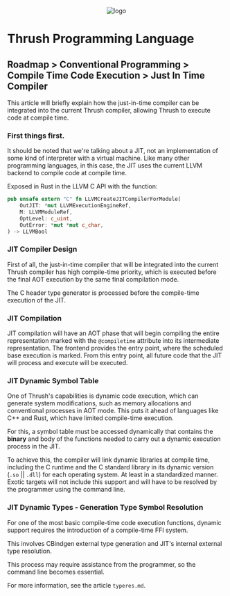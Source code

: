 <p align="center">
  <img src= "https://github.com/thrushlang/thrushc/blob/master/assets/thrushlang-v1.5.png" alt= "logo" style= "width: 2hv; height: 2hv;"> </img>
</p>

# Thrush Programming Language 

## Roadmap > Conventional Programming > Compile Time Code Execution > Just In Time Compiler

This article will briefly explain how the just-in-time compiler can be integrated into the current Thrush compiler, allowing Thrush to execute code at compile time.

### First things first.

It should be noted that we're talking about a JIT, not an implementation of some kind of interpreter with a virtual machine. Like many other programming languages, in this case, the JIT uses the current LLVM backend to compile code at compile time.

Exposed in Rust in the LLVM C API with the function:

```rust
pub unsafe extern "C" fn LLVMCreateJITCompilerForModule(
    OutJIT: *mut LLVMExecutionEngineRef,
    M: LLVMModuleRef,
    OptLevel: c_uint,
    OutError: *mut *mut c_char,
) -> LLVMBool
```

### JIT Compiler Design

First of all, the just-in-time compiler that will be integrated into the current Thrush compiler has high compile-time priority, which is executed before the final AOT execution by the same final compilation mode.

The C header type generator is processed before the compile-time execution of the JIT.

### JIT Compilation

JIT compilation will have an AOT phase that will begin compiling the entire representation marked with the `@compiletime` attribute into its intermediate representation. The frontend provides the entry point, where the scheduled base execution is marked. From this entry point, all future code that the JIT will process and execute will be executed.

### JIT Dynamic Symbol Table

One of Thrush's capabilities is dynamic code execution, which can generate system modifications, such as memory allocations and conventional processes in AOT mode. This puts it ahead of languages ​​like C++ and Rust, which have limited compile-time execution.

For this, a symbol table must be accessed dynamically that contains the **binary** and body of the functions needed to carry out a dynamic execution process in the JIT.

To achieve this, the compiler will link dynamic libraries at compile time, including the C runtime and the C standard library in its dynamic version (`.so` || `.dll`) for each operating system. At least in a standardized manner. Exotic targets will not include this support and will have to be resolved by the programmer using the command line.

### JIT Dynamic Types - Generation Type Symbol Resolution

For one of the most basic compile-time code execution functions, dynamic support requires the introduction of a compile-time FFI system.

This involves CBindgen external type generation and JIT's internal external type resolution.

This process may require assistance from the programmer, so the command line becomes essential.

For more information, see the article `typeres.md`.


